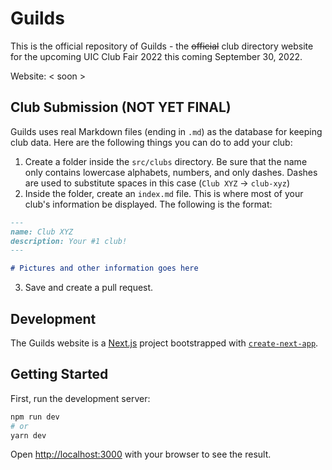 # Guilds

This is the official repository of Guilds - the ~~official~~ club directory website for the upcoming UIC Club Fair 2022 this coming September 30, 2022.

Website: < soon >

## Club Submission (NOT YET FINAL)

Guilds uses real Markdown files (ending in `.md`) as the database for keeping club data. Here are the following things you can do to add your club:

1. Create a folder inside the `src/clubs` directory. Be sure that the name only contains lowercase alphabets, numbers, and only dashes. Dashes are used to substitute spaces in this case (`Club XYZ` -> `club-xyz`)
2. Inside the folder, create an `index.md` file. This is where most of your club's information be displayed. The following is the format:

```md
---
name: Club XYZ
description: Your #1 club!
---

# Pictures and other information goes here
```

3. Save and create a pull request.

## Development

The Guilds website is a [Next.js](https://nextjs.org/) project bootstrapped with [`create-next-app`](https://github.com/vercel/next.js/tree/canary/packages/create-next-app).

## Getting Started

First, run the development server:

```bash
npm run dev
# or
yarn dev
```

Open [http://localhost:3000](http://localhost:3000) with your browser to see the result.
